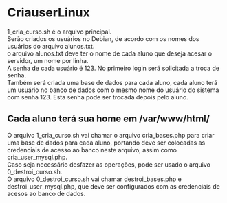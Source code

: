 # CriauserLinux  
1_cria_curso.sh é o arquivo principal.  
Serão criados os usuários no Debian, de acordo com os nomes dos usuários do arquivo alunos.txt.  
o arquivo alunos.txt deve ter o nome de cada aluno que deseja acesar o servidor, um nome por linha.  
A senha de cada usuário é 123. No primeiro login será solicitada a troca de senha.   
Também será criada uma base de dados para cada aluno, cada aluno terá um usuário no banco de dados com o mesmo nome do usuário do sistema
com senha 123. Esta senha pode ser trocada depois pelo aluno.  
## Cada aluno terá sua home em /var/www/html/  
O arquivo 1_cria_curso.sh vai chamar o arquivo cria_bases.php para criar uma base de dados para cada aluno, portando deve ser colocadas 
as credenciais de acesso ao banco neste arquivo, assim como cria_user_mysql.php.  
Caso seja necessário desfazer as operações, pode ser usado o arquivo 0_destroi_curso.sh.   
O arquivo 0_destroi_curso.sh vai chamar destroi_bases.php e destroi_user_mysql.php, que deve ser configurados com as credenciais de acesos ao banco de dados.


